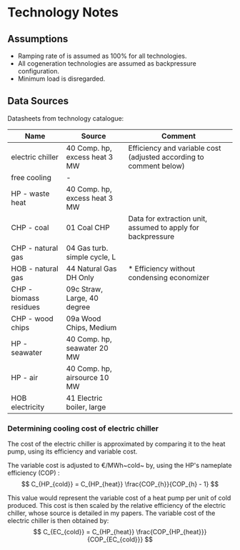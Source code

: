 # Technology Notes

## Assumptions
- Ramping rate of is assumed as 100% for all technologies.
- All cogeneration technologies are assumed as backpressure configuration.
- Minimum load is disregarded.
 
## Data Sources
Datasheets from technology catalogue:

| Name                   | Source                           | Comment                                                               |
|------------------------|----------------------------------|-----------------------------------------------------------------------|
| electric chiller       | 40 Comp. hp, excess heat 3 MW    | Efficiency and variable cost (adjusted according to comment below)    |
| free cooling           | -                                |                                                                       |
| HP - waste heat        | 40 Comp. hp, excess heat 3 MW    |                                                                       |
| CHP - coal             | 01 Coal CHP                      | Data for extraction unit, assumed to apply for backpressure           |
| CHP - natural gas      | 04 Gas turb. simple cycle, L     |                                                                       |
| HOB - natural gas      | 44 Natural Gas DH Only           | * Efficiency without condensing economizer                            |
| CHP - biomass residues | 09c Straw, Large, 40 degree      |                                                                       |
| CHP - wood chips       | 09a Wood Chips, Medium           |                                                                       |
| HP - seawater          | 40 Comp. hp, seawater 20 MW      |                                                                       |
| HP - air               | 40 Comp. hp, airsource 10 MW     |                                                                       |
| HOB electricity        | 41 Electric boiler, large        |                                                                       |

### Determining cooling cost of electric chiller
The cost of the electric chiller is approximated by comparing it to the heat pump, using its efficiency and variable cost.

The variable cost is adjusted to €/MWh~cold~ by, using the HP's nameplate efficiency (COP) :
$$
C_{HP_{cold}} = C_{HP_{heat}}  \frac{COP_{h}}{COP_{h} - 1}
$$

This value would represent the variable cost of a heat pump per unit of cold produced. This cost is then scaled by the relative efficiency of the electric chiller, whose source is detailed in my papers. The variable cost of the electric chiller is then obtained by:
$$
C_{EC_{cold}} = C_{HP_{heat}}  \frac{COP_{HP_{heat}}}{COP_{EC_{cold}}}
$$
